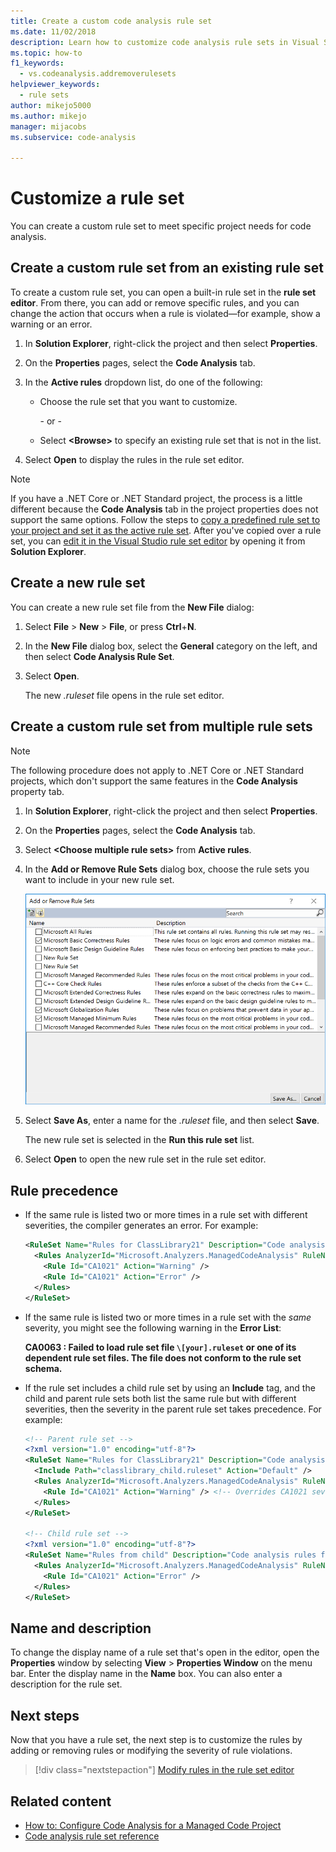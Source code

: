 ```yaml
---
title: Create a custom code analysis rule set
ms.date: 11/02/2018
description: Learn how to customize code analysis rule sets in Visual Studio. See how to create new sets from scratch or from existing sets. Understand rule precedence.
ms.topic: how-to
f1_keywords:
  - vs.codeanalysis.addremoverulesets
helpviewer_keywords:
  - rule sets
author: mikejo5000
ms.author: mikejo
manager: mijacobs
ms.subservice: code-analysis

---
```


# Customize a rule set

You can create a custom rule set to meet specific project needs for code analysis.

## Create a custom rule set from an existing rule set

To create a custom rule set, you can open a built-in rule set in the **rule set editor**. From there, you can add or remove specific rules, and you can change the action that occurs when a rule is violated&mdash;for example, show a warning or an error.

1. In **Solution Explorer**, right-click the project and then select **Properties**.

2. On the **Properties** pages, select the **Code Analysis** tab.

3. In the **Active rules** dropdown list, do one of the following:

   - Choose the rule set that you want to customize.

     \- or -

   - Select **\<Browse>** to specify an existing rule set that is not in the list.

4. Select **Open** to display the rules in the rule set editor.

> [!NOTE]
> If you have a .NET Core or .NET Standard project, the process is a little different because the **Code Analysis** tab in the project properties does not support the same options. Follow the steps to [copy a predefined rule set to your project and set it as the active rule set](/dotnet/fundamentals/code-analysis/code-quality-rule-options). After you've copied over a rule set, you can [edit it in the Visual Studio rule set editor](working-in-the-code-analysis-rule-set-editor.md) by opening it from **Solution Explorer**.

## Create a new rule set

You can create a new rule set file from the **New File** dialog:

1. Select **File** > **New** > **File**, or press **Ctrl**+**N**.

2. In the **New File** dialog box, select the **General** category on the left, and then select **Code Analysis Rule Set**.

3. Select **Open**.

   The new *.ruleset* file opens in the rule set editor.

## Create a custom rule set from multiple rule sets

> [!NOTE]
> The following procedure does not apply to .NET Core or .NET Standard projects, which don't support the same features in the **Code Analysis** property tab.

1. In **Solution Explorer**, right-click the project and then select **Properties**.

2. On the **Properties** pages, select the **Code Analysis** tab.

3. Select **\<Choose multiple rule sets>** from **Active rules**.

4. In the **Add or Remove Rule Sets** dialog box, choose the rule sets you want to include in your new rule set.

   ![Add or remove rule sets dialog box](media/add-remove-rule-sets.png)

5. Select **Save As**, enter a name for the *.ruleset* file, and then select **Save**.

   The new rule set is selected in the **Run this rule set** list.

6. Select **Open** to open the new rule set in the rule set editor.

## Rule precedence

- If the same rule is listed two or more times in a rule set with different severities, the compiler generates an error. For example:

   ```xml
   <RuleSet Name="Rules for ClassLibrary21" Description="Code analysis rules for ClassLibrary21.csproj." ToolsVersion="15.0">
     <Rules AnalyzerId="Microsoft.Analyzers.ManagedCodeAnalysis" RuleNamespace="Microsoft.Rules.Managed">
       <Rule Id="CA1021" Action="Warning" />
       <Rule Id="CA1021" Action="Error" />
     </Rules>
   </RuleSet>
   ```

- If the same rule is listed two or more times in a rule set with the *same* severity, you might see the following warning in the **Error List**:

   **CA0063 : Failed to load rule set file `\[your].ruleset` or one of its dependent rule set files. The file does not conform to the rule set schema.**

- If the rule set includes a child rule set by using an **Include** tag, and the child and parent rule sets both list the same rule but with different severities, then the severity in the parent rule set takes precedence. For example:

   ```xml
   <!-- Parent rule set -->
   <?xml version="1.0" encoding="utf-8"?>
   <RuleSet Name="Rules for ClassLibrary21" Description="Code analysis rules for ClassLibrary21.csproj." ToolsVersion="15.0">
     <Include Path="classlibrary_child.ruleset" Action="Default" />
     <Rules AnalyzerId="Microsoft.Analyzers.ManagedCodeAnalysis" RuleNamespace="Microsoft.Rules.Managed">
       <Rule Id="CA1021" Action="Warning" /> <!-- Overrides CA1021 severity from child rule set -->
     </Rules>
   </RuleSet>

   <!-- Child rule set -->
   <?xml version="1.0" encoding="utf-8"?>
   <RuleSet Name="Rules from child" Description="Code analysis rules from child." ToolsVersion="15.0">
     <Rules AnalyzerId="Microsoft.Analyzers.ManagedCodeAnalysis" RuleNamespace="Microsoft.Rules.Managed">
       <Rule Id="CA1021" Action="Error" />
     </Rules>
   </RuleSet>
   ```

## Name and description

To change the display name of a rule set that's open in the editor, open the **Properties** window by selecting **View** > **Properties Window** on the menu bar. Enter the display name in the **Name** box. You can also enter a description for the rule set.

## Next steps

Now that you have a rule set, the next step is to customize the rules by adding or removing rules or modifying the severity of rule violations.

> [!div class="nextstepaction"]
> [Modify rules in the rule set editor](../code-quality/working-in-the-code-analysis-rule-set-editor.md)

## Related content

- [How to: Configure Code Analysis for a Managed Code Project](../code-quality/how-to-configure-code-analysis-for-a-managed-code-project.md)
- [Code analysis rule set reference](../code-quality/rule-set-reference.md)
